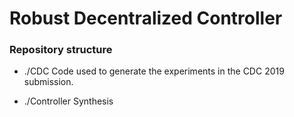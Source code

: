 # Robust Decentralized Controller



### Repository structure ###

* ./CDC
    Code used to generate the experiments in the CDC 2019 submission.

* ./Controller Synthesis
